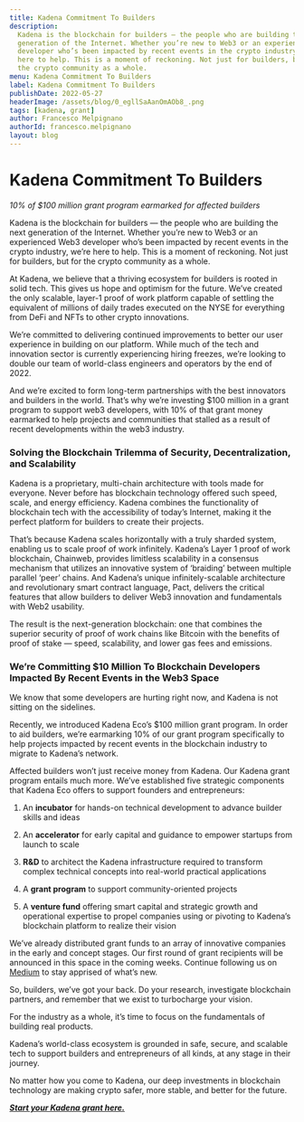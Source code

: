 ```yaml
---
title: Kadena Commitment To Builders
description:
  Kadena is the blockchain for builders — the people who are building the next
  generation of the Internet. Whether you’re new to Web3 or an experienced Web3
  developer who’s been impacted by recent events in the crypto industry, we’re
  here to help. This is a moment of reckoning. Not just for builders, but for
  the crypto community as a whole.
menu: Kadena Commitment To Builders
label: Kadena Commitment To Builders
publishDate: 2022-05-27
headerImage: /assets/blog/0_egllSaAanOmAOb8_.png
tags: [kadena, grant]
author: Francesco Melpignano
authorId: francesco.melpignano
layout: blog
---
```


# Kadena Commitment To Builders

_10% of $100 million grant program earmarked for affected builders_

Kadena is the blockchain for builders — the people who are building the next
generation of the Internet. Whether you’re new to Web3 or an experienced Web3
developer who’s been impacted by recent events in the crypto industry, we’re
here to help. This is a moment of reckoning. Not just for builders, but for the
crypto community as a whole.

At Kadena, we believe that a thriving ecosystem for builders is rooted in solid
tech. This gives us hope and optimism for the future. We’ve created the only
scalable, layer-1 proof of work platform capable of settling the equivalent of
millions of daily trades executed on the NYSE for everything from DeFi and NFTs
to other crypto innovations.

We’re committed to delivering continued improvements to better our user
experience in building on our platform. While much of the tech and innovation
sector is currently experiencing hiring freezes, we’re looking to double our
team of world-class engineers and operators by the end of 2022.

And we’re excited to form long-term partnerships with the best innovators and
builders in the world. That’s why we’re investing $100 million in a grant
program to support web3 developers, with 10% of that grant money earmarked to
help projects and communities that stalled as a result of recent developments
within the web3 industry.

### Solving the Blockchain Trilemma of Security, Decentralization, and Scalability

Kadena is a proprietary, multi-chain architecture with tools made for everyone.
Never before has blockchain technology offered such speed, scale, and energy
efficiency. Kadena combines the functionality of blockchain tech with the
accessibility of today’s Internet, making it the perfect platform for builders
to create their projects.

That’s because Kadena scales horizontally with a truly sharded system, enabling
us to scale proof of work infinitely. Kadena’s Layer 1 proof of work blockchain,
Chainweb, provides limitless scalability in a consensus mechanism that utilizes
an innovative system of ‘braiding’ between multiple parallel ‘peer’ chains. And
Kadena’s unique infinitely-scalable architecture and revolutionary smart
contract language, Pact, delivers the critical features that allow builders to
deliver Web3 innovation and fundamentals with Web2 usability.

The result is the next-generation blockchain: one that combines the superior
security of proof of work chains like Bitcoin with the benefits of proof of
stake — speed, scalability, and lower gas fees and emissions.

### We’re Committing $10 Million To Blockchain Developers Impacted By Recent Events in the Web3 Space

We know that some developers are hurting right now, and Kadena is not sitting on
the sidelines.

Recently, we introduced Kadena Eco’s $100 million grant program. In order to aid
builders, we’re earmarking 10% of our grant program specifically to help
projects impacted by recent events in the blockchain industry to migrate to
Kadena’s network.

Affected builders won’t just receive money from Kadena. Our Kadena grant program
entails much more. We’ve established five strategic components that Kadena Eco
offers to support founders and entrepreneurs:

1.  An **incubator** for hands-on technical development to advance builder
    skills and ideas

2.  An **accelerator** for early capital and guidance to empower startups from
    launch to scale

3.  **R&D** to architect the Kadena infrastructure required to transform complex
    technical concepts into real-world practical applications

4.  A **grant program** to support community-oriented projects

5.  A **venture fund** offering smart capital and strategic growth and
    operational expertise to propel companies using or pivoting to Kadena’s
    blockchain platform to realize their vision

We’ve already distributed grant funds to an array of innovative companies in the
early and concept stages. Our first round of grant recipients will be announced
in this space in the coming weeks. Continue following us on [Medium](/blogchain)
to stay apprised of what’s new.

So, builders, we’ve got your back. Do your research, investigate blockchain
partners, and remember that we exist to turbocharge your vision.

For the industry as a whole, it’s time to focus on the fundamentals of building
real products.

Kadena’s world-class ecosystem is grounded in safe, secure, and scalable tech to
support builders and entrepreneurs of all kinds, at any stage in their journey.

No matter how you come to Kadena, our deep investments in blockchain technology
are making crypto safer, more stable, and better for the future.

**_[Start your Kadena grant here.](https://kadena.io/grants/)_**

